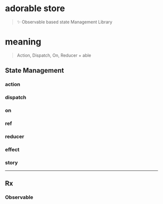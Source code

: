 # adorable store

> ✨ Observable based state Management Library

# meaning

> Action, Dispatch, On, Reducer + able

## State Management

### action

### dispatch

### on

### ref

### reducer

### effect

### story


---

## Rx

### Observable